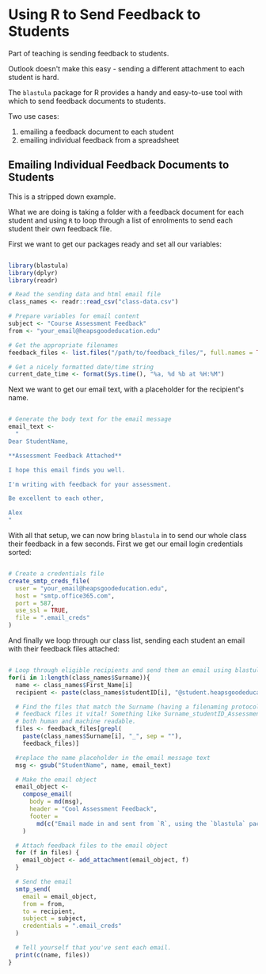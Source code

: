 # Using R to Send Feedback to Students

Part of teaching is sending feedback to students.

Outlook doesn't make this easy - sending a different attachment to each student is hard.

The `blastula` package for R provides a handy and easy-to-use tool with which to send feedback documents to students.

Two use cases:
1) emailing a feedback document to each student
2) emailing individual feedback from a spreadsheet

## Emailing Individual Feedback Documents to Students

This is a stripped down example.

What we are doing is taking a folder with a feedback document for each student and using `R` to loop through a list of enrolments to send each student their own feedback file.

First we want to get our packages ready and set all our variables:

```r

library(blastula)
library(dplyr)
library(readr)

# Read the sending data and html email file
class_names <- readr::read_csv("class-data.csv")

# Prepare variables for email content
subject <- "Course Assessment Feedback"
from <- "your_email@heapsgoodeducation.edu"

# Get the appropriate filenames
feedback_files <- list.files("/path/to/feedback_files/", full.names = TRUE)

# Get a nicely formatted date/time string
current_date_time <- format(Sys.time(), "%a, %d %b at %H:%M")
```

Next we want to get our email text, with a placeholder for the recipient's name.

```r

# Generate the body text for the email message
email_text <-
  "
Dear StudentName,

**Assessment Feedback Attached**

I hope this email finds you well.

I'm writing with feedback for your assessment.

Be excellent to each other,

Alex
"
```

With all that setup, we can now bring `blastula` in to send our whole class their feedback in a few seconds. First we get our email login credentials sorted:

```r

# Create a credentials file
create_smtp_creds_file(
  user = "your_email@heapsgoodeducation.edu",
  host = "smtp.office365.com",
  port = 587,
  use_ssl = TRUE,
  file = ".email_creds"
)
```

And finally we loop through our class list, sending each student an email with their feedback files attached:

```r

# Loop through eligible recipients and send them an email using blastula package
for(i in 1:length(class_names$Surname)){
  name <- class_names$First_Name[i]
  recipient <- paste(class_names$studentID[i], "@student.heapsgoodeducation.edu", sep = "")

  # Find the files that match the Surname (having a filenaming protocol for
  # feedback files it vital! Something like Surname_studentID_Assessment.pdf is
  # both human and machine readable.
  files <- feedback_files[grepl(
    paste(class_names$Surname[i], "_", sep = ""),
    feedback_files)]

  #replace the name placeholder in the email message text
  msg <- gsub("StudentName", name, email_text)

  # Make the email object
  email_object <-
    compose_email(
      body = md(msg),
      header = "Cool Assessment Feedback",
      footer =
        md(c("Email made in and sent from `R`, using the `blastula` package, on ", curret_date_time))
    )

  # Attach feedback files to the email object
  for (f in files) {
    email_object <- add_attachment(email_object, f)
  }

  # Send the email
  smtp_send(
    email = email_object,
    from = from,
    to = recipient,
    subject = subject,
    credentials = ".email_creds"
  )

  # Tell yourself that you've sent each email.
  print(c(name, files))
}

```
